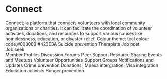 # Connect

Connect;-a platform that connects volunteers with local community organizations or charities. It can facilitate the coordination of volunteer activities, donations, and resources to support various causes like homelessness, education, or disaster relief.
Colour theme: teal colour code,#008080
            #423E3A
Suicide prevention
Therapists
Job post           
Job seek           
Member Profiles
Discussion Forums
Peer Support
Resource Sharing
Events and Meetups
Volunteer Opportunities
Support Groups
Notifications and Updates
Crime prevention
Donations; Mpesa intergration; Visa integration
Education activists
Hunger prevention
